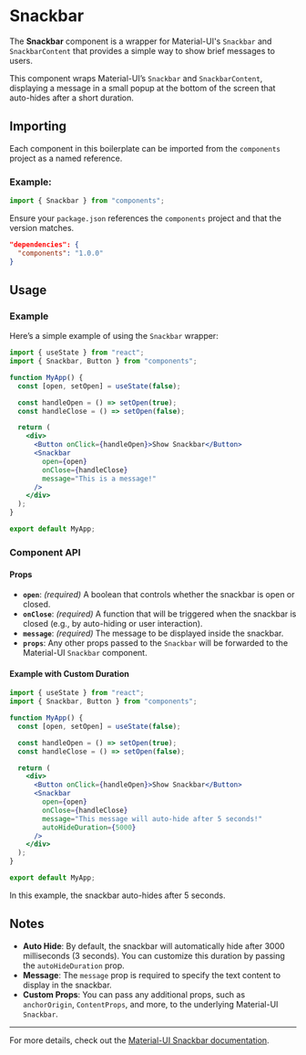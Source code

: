 # Snackbar

The **Snackbar** component is a wrapper for Material-UI's `Snackbar` and `SnackbarContent` that provides a simple way to show brief messages to users.

This component wraps Material-UI’s `Snackbar` and `SnackbarContent`, displaying a message in a small popup at the bottom of the screen that auto-hides after a short duration.

## Importing

Each component in this boilerplate can be imported from the `components` project as a named reference.

### Example:

```jsx
import { Snackbar } from "components";
```

Ensure your `package.json` references the `components` project and that the version matches.

```json
"dependencies": {
  "components": "1.0.0"
}
```

## Usage

### Example

Here’s a simple example of using the `Snackbar` wrapper:

```jsx
import { useState } from "react";
import { Snackbar, Button } from "components";

function MyApp() {
  const [open, setOpen] = useState(false);

  const handleOpen = () => setOpen(true);
  const handleClose = () => setOpen(false);

  return (
    <div>
      <Button onClick={handleOpen}>Show Snackbar</Button>
      <Snackbar
        open={open}
        onClose={handleClose}
        message="This is a message!"
      />
    </div>
  );
}

export default MyApp;
```

### Component API

#### Props

- **`open`**: _(required)_ A boolean that controls whether the snackbar is open or closed.
- **`onClose`**: _(required)_ A function that will be triggered when the snackbar is closed (e.g., by auto-hiding or user interaction).
- **`message`**: _(required)_ The message to be displayed inside the snackbar.
- **`props`**: Any other props passed to the `Snackbar` will be forwarded to the Material-UI `Snackbar` component.

#### Example with Custom Duration

```jsx
import { useState } from "react";
import { Snackbar, Button } from "components";

function MyApp() {
  const [open, setOpen] = useState(false);

  const handleOpen = () => setOpen(true);
  const handleClose = () => setOpen(false);

  return (
    <div>
      <Button onClick={handleOpen}>Show Snackbar</Button>
      <Snackbar
        open={open}
        onClose={handleClose}
        message="This message will auto-hide after 5 seconds!"
        autoHideDuration={5000}
      />
    </div>
  );
}

export default MyApp;
```

In this example, the snackbar auto-hides after 5 seconds.

## Notes

- **Auto Hide**: By default, the snackbar will automatically hide after 3000 milliseconds (3 seconds). You can customize this duration by passing the `autoHideDuration` prop.
- **Message**: The `message` prop is required to specify the text content to display in the snackbar.
- **Custom Props**: You can pass any additional props, such as `anchorOrigin`, `ContentProps`, and more, to the underlying Material-UI `Snackbar`.

---

For more details, check out the [Material-UI Snackbar documentation](https://mui.com/material-ui/react-snackbar/).
